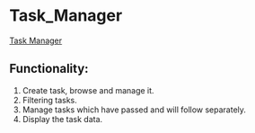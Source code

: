 # Task_Manager

[Task Manager](https://task-manager-patrykkuniczak.vercel.app)

## Functionality:

1. Create task, browse and manage it.
2. Filtering tasks.
3. Manage tasks which have passed and will follow separately.
4. Display the task data.

